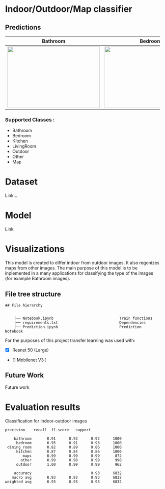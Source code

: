 # Indoor/Outdoor/Map classifier

## Predictions

| Bathroom | Bedroom | Map |
| :------: | :------: | :------: |
| <img src="https://i2-prod.manchestereveningnews.co.uk/incoming/article18734591.ece/ALTERNATES/s1200c/1_254857696.jpg" width = 300px height = 200px > | <img src="https://cdn2.furniture1.eu/v7/_v2_/494/494166.jpg?w=700&h=440&p=fw" width = "300px" height = "200px" > |<img src="https://media.wired.com/photos/59269cd37034dc5f91bec0f1/191:100/w_1280,c_limit/GoogleMapTA.jpg" width = "300px" height = "200px" > |

### Supported Classes :
* Bathroom
* Bedroom
* Kitchen
* LivingRoom
* Outdoor
* Other
* Map

# Dataset
Link...

# Model 
Link
# Visualizations

This model is created to differ indoor from outdoor images. It also regonizes maps from other images. The main purpose of this model is to be inplemented in a many applications for classifying the type of the images (for example Bathroom images).

## File tree structure 

```
## File hierarchy
    

    |── Notebook.ipynb                              Train functions
    |── requirements.txt                            Dependencies
    |── Prediction.ipynb                            Prediction Notebook

```



For the purposes of this project transfer learning was used with: 
- [x] Resnet 50 (Large)
- [] Mobilenet V3 )

## Future Work

Future work

# Evaluation results
Classification for indoor-outdoor images

```
precision    recall  f1-score   support

    bathroom       0.91      0.93      0.92      1000
     bedroom       0.95      0.91      0.93      1000
 dining_room       0.82      0.89      0.86      1000
     kitchen       0.87      0.84      0.86      1000
        maps       0.99      0.99      0.99       872
       other       0.99      0.98      0.99       998
     outdoor       1.00      0.99      0.99       962

    accuracy                           0.93      6832
   macro avg       0.93      0.93      0.93      6832
weighted avg       0.93      0.93      0.93      6832
```

